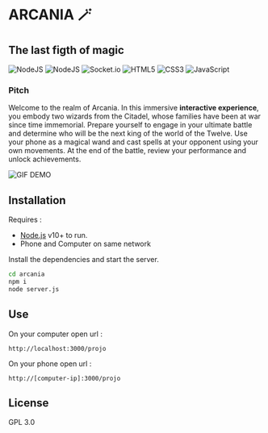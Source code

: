 # ARCANIA 🪄
## The last figth of magic

![NodeJS](https://img.shields.io/badge/node.js-00d866?style=flat&logo=node.js&logoColor=white) ![NodeJS](https://img.shields.io/badge/Ml5.js-aa00ff?style=flat&logo=tensorflow&logoColor=white) ![Socket.io](https://img.shields.io/badge/Socket.io-black?style=flat&logo=socket.io&badgeColor=010101) ![HTML5](https://img.shields.io/badge/html5-ff5d00.svg?style=flat&logo=html5&logoColor=white) ![CSS3](https://img.shields.io/badge/css3-%231572B6.svg?style=flat&logo=css3&logoColor=white) ![JavaScript](https://img.shields.io/badge/javascript-FFC300.svg?style=flat&logo=javascript&logoColor=white)

### Pitch
Welcome to the realm of Arcania. 
In this immersive **interactive experience**, you embody two wizards from the Citadel, whose families have been at war since time immemorial. Prepare yourself to engage in your ultimate battle and determine who will be the next king of the world of the Twelve. Use your phone as a magical wand and cast spells at your opponent using your own movements. At the end of the battle, review your performance and unlock achievements.

![GIF DEMO](https://tenor.com/vq0d245EfuJ.gif)

## Installation

Requires :
- [Node.js](https://nodejs.org/) v10+ to run.
- Phone and Computer on same network 

Install the dependencies and start the server.
```sh
cd arcania
npm i
node server.js
```

## Use

On your computer open url :
```
http://localhost:3000/projo
```
On your phone open url :
```
http://[computer-ip]:3000/projo
```
## License

GPL 3.0
